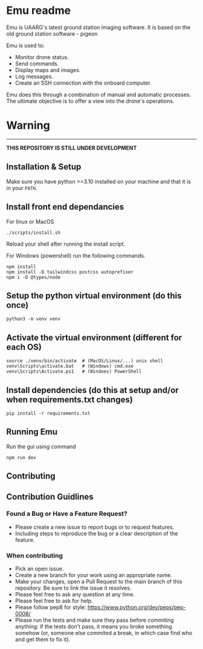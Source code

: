 Emu readme
=============
Emu is UAARG's latest ground station imaging software. It is based on 
the old ground station software - pigeon 

Emu is used to:
- Monitor drone status.
- Send commands.
- Display maps and images.
- Log messages.
- Create an SSH connection with the onboard computer.

Emu does this through a combination of manual and
automatic processes. The ultimate objective is to offer a view into 
the drone's operations.

# Warning
--------------
**THIS REPOSITORY IS STILL UNDER DEVELOPMENT**

Installation & Setup
--------------------

Make sure you have python >=3.10 installed on your machine and that it is in
your `PATH`.

Install front end dependancies
--------------------
For linux or MacOS
```
./scripts/install.sh
```
Reload your shell after running the install script.

For Windows (powershell) run the following commands.
```
npm install
npm install -D tailwindcss postcss autoprefixer
npm i -D @types/node
```

Setup the python virtual environment (do this once)
--------------------
```
python3 -m venv venv
```

Activate the virtual environment (different for each OS)
--------------------
```
source ./venv/bin/activate  # (MacOS/Linux/...) unix shell
venv\Scripts\activate.bat   # (Windows) cmd.exe
venv\Scripts\Activate.ps1   # (Windoes) PowerShell
```

Install dependencies (do this at setup and/or when requirements.txt changes)
--------------------
```
pip install -r requirements.txt
```

Running Emu
--------------
Run the gui using command
```
npm run dev
```

Contributing
------------
## Contribution Guidlines

### Found a Bug or Have a Feature Request?
* Please create a new issue to report bugs or to request features.
* Including steps to reproduce the bug or a clear description of the feature.

### When contributing
* Pick an open issue. 
* Create a new branch for your work using an appropriate name. 
* Make your changes, open a Pull Request to the main branch of this repository. Be sure to link the issue it resolves. 
* Please feel free to ask any question at any time.
* Please feel free to ask for help.
* Please follow pep8 for style: https://www.python.org/dev/peps/pep-0008/
* Please run the tests and make sure they pass before commiting
  anything: if the tests don't pass, it means you broke something
  somehow (or, someone else commited a break, in which case find who
  and get them to fix it).

